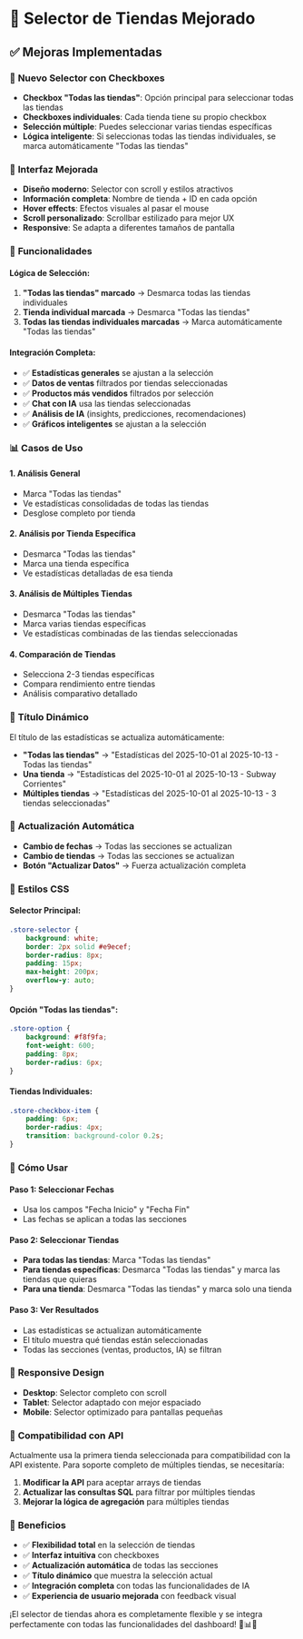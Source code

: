 # 🏪 Selector de Tiendas Mejorado

## ✅ Mejoras Implementadas

### 🎯 **Nuevo Selector con Checkboxes**
- **Checkbox "Todas las tiendas"**: Opción principal para seleccionar todas las tiendas
- **Checkboxes individuales**: Cada tienda tiene su propio checkbox
- **Selección múltiple**: Puedes seleccionar varias tiendas específicas
- **Lógica inteligente**: Si seleccionas todas las tiendas individuales, se marca automáticamente "Todas las tiendas"

### 🎨 **Interfaz Mejorada**
- **Diseño moderno**: Selector con scroll y estilos atractivos
- **Información completa**: Nombre de tienda + ID en cada opción
- **Hover effects**: Efectos visuales al pasar el mouse
- **Scroll personalizado**: Scrollbar estilizado para mejor UX
- **Responsive**: Se adapta a diferentes tamaños de pantalla

### 🔧 **Funcionalidades**

#### **Lógica de Selección:**
1. **"Todas las tiendas" marcado** → Desmarca todas las tiendas individuales
2. **Tienda individual marcada** → Desmarca "Todas las tiendas"
3. **Todas las tiendas individuales marcadas** → Marca automáticamente "Todas las tiendas"

#### **Integración Completa:**
- ✅ **Estadísticas generales** se ajustan a la selección
- ✅ **Datos de ventas** filtrados por tiendas seleccionadas
- ✅ **Productos más vendidos** filtrados por selección
- ✅ **Chat con IA** usa las tiendas seleccionadas
- ✅ **Análisis de IA** (insights, predicciones, recomendaciones)
- ✅ **Gráficos inteligentes** se ajustan a la selección

### 📊 **Casos de Uso**

#### **1. Análisis General**
- Marca "Todas las tiendas"
- Ve estadísticas consolidadas de todas las tiendas
- Desglose completo por tienda

#### **2. Análisis por Tienda Específica**
- Desmarca "Todas las tiendas"
- Marca una tienda específica
- Ve estadísticas detalladas de esa tienda

#### **3. Análisis de Múltiples Tiendas**
- Desmarca "Todas las tiendas"
- Marca varias tiendas específicas
- Ve estadísticas combinadas de las tiendas seleccionadas

#### **4. Comparación de Tiendas**
- Selecciona 2-3 tiendas específicas
- Compara rendimiento entre tiendas
- Análisis comparativo detallado

### 🎯 **Título Dinámico**

El título de las estadísticas se actualiza automáticamente:
- **"Todas las tiendas"** → "Estadísticas del 2025-10-01 al 2025-10-13 - Todas las tiendas"
- **Una tienda** → "Estadísticas del 2025-10-01 al 2025-10-13 - Subway Corrientes"
- **Múltiples tiendas** → "Estadísticas del 2025-10-01 al 2025-10-13 - 3 tiendas seleccionadas"

### 🔄 **Actualización Automática**

- **Cambio de fechas** → Todas las secciones se actualizan
- **Cambio de tiendas** → Todas las secciones se actualizan
- **Botón "Actualizar Datos"** → Fuerza actualización completa

### 🎨 **Estilos CSS**

#### **Selector Principal:**
```css
.store-selector {
    background: white;
    border: 2px solid #e9ecef;
    border-radius: 8px;
    padding: 15px;
    max-height: 200px;
    overflow-y: auto;
}
```

#### **Opción "Todas las tiendas":**
```css
.store-option {
    background: #f8f9fa;
    font-weight: 600;
    padding: 8px;
    border-radius: 6px;
}
```

#### **Tiendas Individuales:**
```css
.store-checkbox-item {
    padding: 6px;
    border-radius: 4px;
    transition: background-color 0.2s;
}
```

### 🚀 **Cómo Usar**

#### **Paso 1: Seleccionar Fechas**
- Usa los campos "Fecha Inicio" y "Fecha Fin"
- Las fechas se aplican a todas las secciones

#### **Paso 2: Seleccionar Tiendas**
- **Para todas las tiendas**: Marca "Todas las tiendas"
- **Para tiendas específicas**: Desmarca "Todas las tiendas" y marca las tiendas que quieras
- **Para una tienda**: Desmarca "Todas las tiendas" y marca solo una tienda

#### **Paso 3: Ver Resultados**
- Las estadísticas se actualizan automáticamente
- El título muestra qué tiendas están seleccionadas
- Todas las secciones (ventas, productos, IA) se filtran

### 📱 **Responsive Design**

- **Desktop**: Selector completo con scroll
- **Tablet**: Selector adaptado con mejor espaciado
- **Mobile**: Selector optimizado para pantallas pequeñas

### 🔧 **Compatibilidad con API**

Actualmente usa la primera tienda seleccionada para compatibilidad con la API existente. Para soporte completo de múltiples tiendas, se necesitaría:

1. **Modificar la API** para aceptar arrays de tiendas
2. **Actualizar las consultas SQL** para filtrar por múltiples tiendas
3. **Mejorar la lógica de agregación** para múltiples tiendas

### 🎉 **Beneficios**

- ✅ **Flexibilidad total** en la selección de tiendas
- ✅ **Interfaz intuitiva** con checkboxes
- ✅ **Actualización automática** de todas las secciones
- ✅ **Título dinámico** que muestra la selección actual
- ✅ **Integración completa** con todas las funcionalidades de IA
- ✅ **Experiencia de usuario mejorada** con feedback visual

¡El selector de tiendas ahora es completamente flexible y se integra perfectamente con todas las funcionalidades del dashboard! 🏪📊🤖

